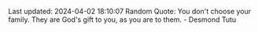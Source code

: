 Last updated: 2024-04-02 18:10:07
Random Quote: You don't choose your family. They are God's gift to you, as you are to them. - Desmond Tutu
